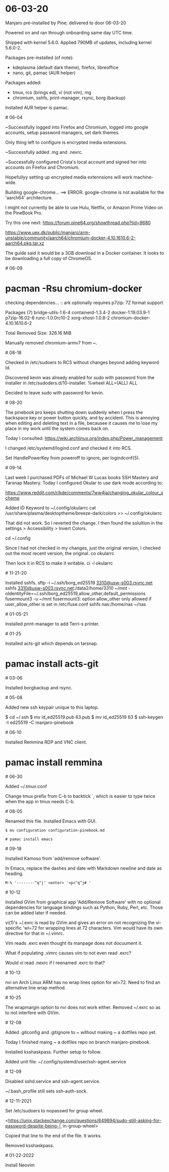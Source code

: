 # 06-03-20

Manjaro pre-installed by Pine; delivered to door 06-03-20

Powered on and ran through onboarding same day UTC time.

Shipped with kernel 5.6.0. Applied 790MB of updates, including kernel
5.6.0-2.

Packages pre-installed (of note):
 - kdeplasma (default dark theme), firefox, libreoffice
 - nano, git, pamac (AUR helper)


Packages added:
 - tmux, rcs (brings ed), vi (not vim), mg
 - chromium, sshfs, print-manager, rsync, borg (backup)

Installed AUR helper is pamac.


<p>
# 06-04

~Successfully logged into Firefox and Chromium, logged into google
accounts, setup password managers, set dark themes. 

Only thing left to configure is encrypted media extensions.

~Successfully added .mg and .nexrc.

~Successfully configured Crista's local account and signed her into
accounts on Firefox and Chromium.

Hopefullyy setting up encrypted media extennsions will work machine-wide.

Building google-chrome...
==> ERROR: google-chrome is not available for the 'aarch64' architecture.

I might not currently be able to use Hulu, Netflix, or Amazon Prime Video 
on the PineBook Pro.

Try this one next:
https://forum.pine64.org/showthread.php?tid=9680

https://www.uex.dk/public/manjaro/arm-unstable/community/aarch64/chromium-docker-4.10.1610.6-2-aarch64.pkg.tar.xz

The guide said it would be a 3GB download in a Docker container. It looks to be downloading a full copy of ChromeOS.


<p>
# 06-09

# pacman -Rsu chromium-docker
checking dependencies...
:: ark optionally requires p7zip: 7Z format support

Packages (7) bridge-utils-1.6-4  containerd-1.3.4-2
docker-1:19.03.9-1  p7zip-16.02-6  runc-1.0.0rc10-2
             xorg-xhost-1.0.8-2  chromium-docker-4.10.1610.6-2

Total Removed Size:  326.16 MiB

Manually removed chromium-armv7 from ~.


<p>
# 08-18

Checked in /etc/sudoers to RCS without changes beyond adding keyword Id.

Discovered kevin was already enabled for sudo with password from the
installer in /etc/sudoders.d/10-installer.
%wheel ALL=(ALL) ALL

Decided to leave sudo with password for kevin.


<p>
# 08-20

The pinebook pro keeps shutting down suddenly when I press the
backspace key or power button quickly, and by accident. This is
annoying when editing and deleting text in a file, becausee it causes
me to lose my place in my work until the system comes back on.

Today I consulted:
https://wiki.archlinux.org/index.php/Power_management

I changed /etc/systemd/logind.conf and checked it into RCS.

Set HandlePowerKey from poweroff to ignore, per logindconf(5).


<p>
# 09-14

Last week I purchased PDFs of Michael W Lucas books SSH Mastery and
Tarsnap Mastery. Today I configured Okular to use dark mode according to:

https://www.reddit.com/r/kde/comments/7ww4ja/changing_okular_colour_scheme

Added ID Keyword to ~/.config/okularrc
cat /usr/share/plasma/desktoptheme/breeze-dark/colors >> ~/.config/okularrc

That did not work. So I reverted the change. I then found the
solultion in the settings > Accessibility > Invert Colors.

cd ~/.config

Since I had not checked in my changes, just the original version, I
checked out the most recent version, the original.
co okularrc

Then lock it in RCS to make it writable.
ci -l okularrc


<p>
# 11-21-20

Installed sshfs.
sftp -i ~/.ssh/borg_ed25519 3310@usw-s003.rsync.net
sshfs 3310@usw-s003.rsync.net:/data2/home/3310 ~/mnt -oIdentityFile=~/.ssh/borg_ed25519,allow_other,default_permissions
fusermount3 -u ~/mnt
fusermount3: option allow_other only allowed if user_allow_other is set in /etc/fuse.conf
sshfs nas:/home/nas ~/nas


<p>
# 01-05-21

Installed print-manager to add Terri-s printer.


<p>
# 01-25

Installed acts-git which depends on tarsnap.
# pamac install acts-git


<p>
# 03-06

Installed borgbackup and rsync.


<p>
# 05-08

Added new ssh keypair unique to this laptop.

$ cd ~/.ssh
$ mv id_ed25519.pub 63.pub
$ mv id_ed25519 63
$ ssh-keygen -t ed25519 -C manjaro-pinebook


<p>
# 06-10

Installed Remmina RDP and VNC client.

# pamac install remmina


<p>
# 06-30

Added ~/.tmux.conf

Change tmux prefix from C-b to backtick `, which is easier to type
twice when the app in tmux needs C-b.


<p>
# 08-05

Renamed this file. Installed Emacs with GUI.

```
$ mv configuration configuration-pinebook.md

# pamac install emacs
```

<p>
# 09-18

Installed Kamoso from 'add/remove software'.

In Emacs, replace the dashes and date with Markdown newline and date
as heading.

```
M-% '--------^q^j' <enter> '<p>^q^j# '
```

<p>
# 10-12

Installed GVim from graphical app 'Add/Remove Software' with no
optional dependencies for language bindings such as Python, Ruby,
Perl, etc. Those can be added later if needed.

vi(1)'s ~/.exrc is read by GVim and gives an error on not recognizing
the vi-specific 'wl=72 for wrapping lines at 72 characters. Vim would
have its own directive for that in ~/.vimrc.

Vim reads .exrc even thought its manpage does not docuument it.

What if populating .vimrc causes vim to not even read .exrc?

Would vi read .nexrc if I reenamed .exrc to that?


<p>
# 10-13

nvi on Arch Linux ARM has no wrap lines option for wl=72. Need to find
an alternative line wrap method.


<p>
# 10-25

The wrapmargin option to nvi does not work either. Removed ~/.exrc so
as to not interfere with GVim.


<p>
# 12-08

Added .gitconfig and .gitignore to ~ without making ~ a dotfiles repo
yet. 

Today I finished maing ~ a dotfiles repo on branch manjaro-pinebook.


Installed ksshaskpass. Further setup to follow.

Added unit file: ~/.config/systemd/user/ssh-agent.service


<p>
# 12-09

Disabled sshd.service and ssh-agent.service.

~/.bash_profile still sets ssh-auth-sock.


<p>
# 12-11-2021

Set /etc/sudoers to nopasswd for group wheel.

<https://unix.stackexchange.com/questions/649894/sudo-still-asking-for-password-despite-being-│
in-group-wheel>

Copied that line to the end of the file. It works.

Removed ksshaskpass.

<p>
# 01-22-2022

Install Neovim

